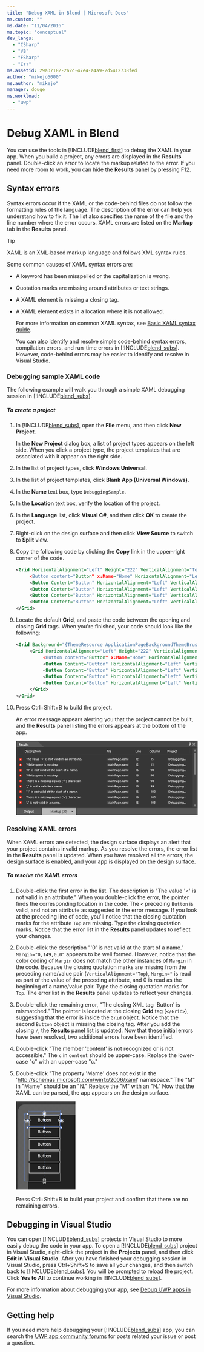 ```yaml
---
title: "Debug XAML in Blend | Microsoft Docs"
ms.custom: ""
ms.date: "11/04/2016"
ms.topic: "conceptual"
dev_langs: 
  - "CSharp"
  - "VB"
  - "FSharp"
  - "C++"
ms.assetid: 29a37182-2a2c-47e4-a4a9-2d5412738fed
author: "mikejo5000"
ms.author: "mikejo"
manager: douge
ms.workload: 
  - "uwp"
---
```

# Debug XAML in Blend
You can use the tools in [!INCLUDE[blend_first](../debugger/includes/blend_first_md.md)] to debug the XAML in your app. When you build a project, any errors are displayed in the **Results** panel. Double-click an error to locate the markup related to the error. If you need more room to work, you can hide the **Results** panel by pressing F12.  

## Syntax errors  
 Syntax errors occur if the XAML or the code-behind files do not follow the formatting rules of the language. The description of the error can help you understand how to fix it. The list also specifies the name of the file and the line number where the error occurs. XAML errors are listed on the **Markup** tab in the **Results** panel.  

> [!TIP]
>  XAML is an XML-based markup language and follows XML syntax rules.  

 Some common causes of XAML syntax errors are:  

- A keyword has been misspelled or the capitalization is wrong.  

- Quotation marks are missing around attributes or text strings.  

- A XAML element is missing a closing tag.  

- A XAML element exists in a location where it is not allowed.  

  For more information on common XAML syntax, see [Basic XAML syntax guide](http://go.microsoft.com/fwlink/?LinkId=329942).  

  You can also identify and resolve simple code-behind syntax errors, compilation errors, and run-time errors in [!INCLUDE[blend_subs](../debugger/includes/blend_subs_md.md)]. However, code-behind errors may be easier to identify and resolve in Visual Studio.  

### Debugging sample XAML code  
 The following example will walk you through a simple XAML debugging session in [!INCLUDE[blend_subs](../debugger/includes/blend_subs_md.md)].  

##### To create a project  

1. In [!INCLUDE[blend_subs](../debugger/includes/blend_subs_md.md)], open the **File** menu, and then click **New Project**.  

    In the **New Project** dialog box, a list of project types appears on the left side. When you click a project type, the project templates that are associated with it appear on the right side.  

2. In the list of project types, click **Windows Universal**.  

3. In the list of project templates, click **Blank App (Universal Windows)**.  

4. In the **Name** text box, type `DebuggingSample`.  

5. In the **Location** text box, verify the location of the project.  

6. In the **Language** list, click **Visual C#**, and then click **OK** to create the project.  

7. Right-click on the design surface and then click **View Source** to switch to **Split** view.  

8. Copy the following code by clicking the **Copy** link in the upper-right corner of the code.  

   ```xml
   <Grid HorizontalAlignment="Left" Height="222" VerticalAlignment="Top>  
        <Button content="Button" x:Mame="Home" HorizontalAlignment="Left" VerticalAlignment="Top"/>  
        <Button Content="Button" HorizontalAlignment="Left" VerticalAlignment="Top" Margin="0,38,0,0">  
        <Button Content="Button" HorizontalAlignment="Left" VerticalAlignment="Top" Margin="0,75,0,0"/>  
        <Button Content="Button" HorizontalAlignment="Left" VerticalAlignment="Top" Margin="0,112,0,0"/>  
        <Button Content="Button" HorizontalAlignment="Left" VerticalAlignment="Top Margin="0,149,0,0"/>  
   </Grid>  
   ```  

9. Locate the default **Grid**, and paste the code between the opening and closing **Grid** tags. When you're finished, your code should look like the following:  

    ```xml
    <Grid Background="{ThemeResource ApplicationPageBackgroundThemeBrush}">  
         <Grid HorizontalAlignment="Left" Height="222" VerticalAlignment="Top>  
              <Button content="Button" x:Mame="Home" HorizontalAlignment="Left" VerticalAlignment="Top"/>  
              <Button Content="Button" HorizontalAlignment="Left" VerticalAlignment="Top" Margin="0,38,0,0">  
              <Button Content="Button" HorizontalAlignment="Left" VerticalAlignment="Top" Margin="0,75,0,0"/>  
              <Button Content="Button" HorizontalAlignment="Left" VerticalAlignment="Top" Margin="0,112,0,0"/>  
              <Button Content="Button" HorizontalAlignment="Left" VerticalAlignment="Top Margin="0,149,0,0"/>  
         </Grid>  
    </Grid>  
    ```  

10. Press Ctrl+Shift+B to build the project.  

    An error message appears alerting you that the project cannot be built, and the **Results** panel listing the errors appears at the bottom of the app.  

    ![Debug XAML in Blend for Visual Studio](../debugger/media/blend_debugxaml_xaml.png "blend_debugXAML_XAML")  

### Resolving XAML errors  
 When XAML errors are detected, the design surface displays an alert that your project contains invalid markup. As you resolve the errors, the error list in the **Results** panel is updated. When you have resolved all the errors, the design surface is enabled, and your app is displayed on the design surface.  

##### To resolve the XAML errors  

1. Double-click the first error in the list. The description is "The value '<' is not valid in an attribute." When you double-click the error, the pointer finds the corresponding location in the code. The `<` preceding `Button` is valid, and not an attribute as suggested in the error message. If you look at the preceding line of code, you'll notice that the closing quotation marks for the attribute `Top` are missing. Type the closing quotation marks. Notice that the error list in the **Results** panel updates to reflect your changes.  

2. Double-click the description "'0' is not valid at the start of a name." `Margin="0,149,0,0"` appears to be well formed. However, notice that the color coding of `Margin` does not match the other instances of `Margin` in the code. Because the closing quotation marks are missing from the preceding name/value pair (`VerticalAlignment="Top`), `Margin="` is read as part of the value of the preceding attribute, and 0 is read as the beginning of a name/value pair. Type the closing quotation marks for `Top`. The error list in the **Results** panel updates to reflect your changes.  

3. Double-click the remaining error, "The closing XML tag 'Button' is mismatched." The pointer is located at the closing **Grid** tag (`</Grid>`), suggesting that the error is inside the `Grid` object. Notice that the second `Button` object is missing the closing tag. After you add the closing `/`, the **Results** panel list is updated. Now that these initial errors have been resolved, two additional errors have been identified.  

4. Double-click "The member 'content' is not recognized or is not accessible." The `c` in `content` should be upper-case. Replace the lower-case "c" with an upper-case "c."  

5. Double-click "The property 'Mame' does not exist in the '<http://schemas.microsoft.com/winfx/2006/xaml>' namespace." The "M" in "Mame" should be an "N." Replace the "M" with an "N." Now that the XAML can be parsed, the app appears on the design surface.  

    ![Debugging XAML in Blend for Visual Studio](../debugger/media/blend_debugartboard_xaml.png "blend_debugArtboard_XAML")  

    Press Ctrl+Shift+B to build your project and confirm that there are no remaining errors.  

## Debugging in Visual Studio  
 You can open [!INCLUDE[blend_subs](../debugger/includes/blend_subs_md.md)] projects in Visual Studio to more easily debug the code in your app. To open a [!INCLUDE[blend_subs](../debugger/includes/blend_subs_md.md)] project in Visual Studio, right-click the project in the **Projects** panel, and then click **Edit in Visual Studio**. After you have finished your debugging session in Visual Studio, press Ctrl+Shift+S to save all your changes, and then switch back to [!INCLUDE[blend_subs](../debugger/includes/blend_subs_md.md)]. You will be prompted to reload the project. Click **Yes to All** to continue working in [!INCLUDE[blend_subs](../debugger/includes/blend_subs_md.md)].  

 For more information about debugging your app, see [Debug UWP apps in Visual Studio](http://go.microsoft.com/fwlink/?LinkId=329944).  

## Getting help  
 If you need more help debugging your [!INCLUDE[blend_subs](../debugger/includes/blend_subs_md.md)] app, you can search the [UWP app community forums](http://go.microsoft.com/fwlink/?LinkId=280308) for posts related your issue or post a question.
